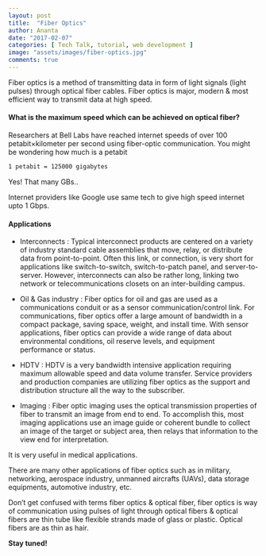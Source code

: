 ```yaml
---
layout: post
title:  "Fiber Optics"
author: Ananta
date: "2017-02-07"
categories: [ Tech Talk, tutorial, web development ]
image: "assets/images/fiber-optics.jpg"
comments: true
---
```


Fiber optics is a method of transmitting data in form of light signals (light pulses) through optical fiber cables. Fiber optics is major, modern & most efficient way to transmit data at high speed.

#### What is the maximum speed which can be achieved on optical fiber?

Researchers at Bell Labs have reached internet speeds of over 100 petabit×kilometer per second using fiber-optic communication. You might be wondering how much is a petabit

```html
1 petabit = 125000 gigabytes
```

Yes! That many GBs..

Internet providers like Google use same tech to give high speed internet upto 1 Gbps.

#### Applications

* Interconnects : Typical interconnect products are centered on a variety of industry standard cable assemblies that move, relay, or distribute data from point-to-point. Often this link, or connection, is very short for applications like switch-to-switch, switch-to-patch panel, and server-to-server. However, interconnects can also be rather long, linking two network or telecommunications closets on an inter-building campus.

* Oil & Gas industry : Fiber optics for oil and gas are used as a communications conduit or as a sensor communication/control link. For communications, fiber optics offer a large amount of bandwidth in a compact package, saving space, weight, and install time. With sensor applications, fiber optics can provide a wide range of data about environmental conditions, oil reserve levels, and equipment performance or status.

* HDTV : HDTV is a very bandwidth intensive application requiring maximum allowable speed and data volume transfer. Service providers and production companies are utilizing fiber optics as the support and distribution structure all the way to the subscriber.

* Imaging : Fiber optic imaging uses the optical transmission properties of fiber to transmit an image from end to end. To accomplish this, most imaging applications use an image guide or coherent bundle to collect an image of the target or subject area, then relays that information to the view end for interpretation.

It is very useful in medical applications.

There are many other applications of fiber optics such as in military, networking, aerospace industry, unmanned aircrafts (UAVs), data storage equipments, automotive industry, etc.

Don’t get confused with terms fiber optics & optical fiber, fiber optics is way of communication using pulses of light through optical fibers & optical fibers are thin tube like flexible strands made of glass or plastic. Optical fibers are as thin as hair.

**Stay tuned!**
